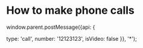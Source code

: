 # How to make phone calls

window.parent.postMessage({api: {

type: 'call', number: '12123123', isVideo: false
}}, '*');
